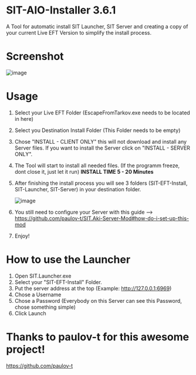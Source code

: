 # SIT-AIO-Installer 3.6.1
 
A Tool for automatic install SIT Launcher, SIT Server and creating a copy of your current Live EFT Version to simplify the install process. 

# Screenshot

![image](https://github.com/T4s3rF4c3/SIT-AIO-Installer-3.6.1/assets/49696820/55d9a5d8-9f38-45d2-b73e-5e27fc04694d)


# Usage

1. Select your Live EFT Folder (EscapeFromTarkov.exe needs to be located in here)
2. Select you Destination Install Folder (This Folder needs to be empty)
3. Chose "INSTALL - CLIENT ONLY" this will not download and install any Server files. If you want to install the Server click on "INSTALL - SERVER ONLY".
4. The Tool will start to install all needed files. (If the programm freeze, dont close it, just let it run) **INSTALL TIME 5 - 20 Minutes**
5. After finishing the install process you will see 3 folders (SIT-EFT-Install, SIT-Launcher, SIT-Server) in your destination folder.
   
   ![image](https://github.com/T4s3rF4c3/SIT-AIO-Installer/assets/49696820/33ea7595-69fe-47bb-9c05-e8296a207618)
7. You still need to configure your Server with this guide --> https://github.com/paulov-t/SIT.Aki-Server-Mod#how-do-i-set-up-this-mod
8. Enjoy!

# How to use the Launcher

1. Open SIT.Launcher.exe
2. Select your "SIT-EFT-Install" Folder.
3. Put the server address at the top (Example: http://127.0.0.1:6969)
4. Chose a Username
5. Chose a Password (Everybody on this Server can see this Password, chose something simple)
6. Click Launch

# Thanks to paulov-t for this awesome project!
https://github.com/paulov-t
